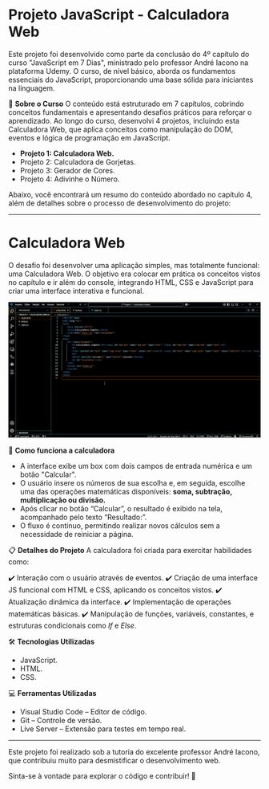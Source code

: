 # Projeto JavaScript - Calculadora Web

Este projeto foi desenvolvido como parte da conclusão do 4º capítulo do curso "JavaScript em 7 Dias", ministrado pelo professor André Iacono na plataforma Udemy. O curso, de nível básico, aborda os fundamentos essenciais do JavaScript, proporcionando uma base sólida para iniciantes na linguagem.

🎯 **Sobre o Curso**
O conteúdo está estruturado em 7 capítulos, cobrindo conceitos fundamentais e apresentando desafios práticos para reforçar o aprendizado. Ao longo do curso, desenvolvi 4 projetos, incluindo esta Calculadora Web, que aplica conceitos como manipulação do DOM, eventos e lógica de programação em JavaScript.

- **Projeto 1: Calculadora Web.**
- Projeto 2: Calculadora de Gorjetas.
- Projeto 3: Gerador de Cores.
- Projeto 4: Adivinhe o Número.

Abaixo, você encontrará um resumo do conteúdo abordado no capítulo 4, além de detalhes sobre o processo de desenvolvimento do projeto:

------------------------------------------------------------------

# Calculadora Web

O desafio foi desenvolver uma aplicação simples, mas totalmente funcional: uma Calculadora Web. O objetivo era colocar em prática os conceitos vistos no capítulo e ir além do console, integrando HTML, CSS e JavaScript para criar uma interface interativa e funcional.

<img src="Imagens\AnimaçãoCalculadoraWeb.gif">


📌 **Como funciona a calculadora**

- A interface exibe um box com dois campos de entrada numérica e um botão "Calcular".
- O usuário insere os números de sua escolha e, em seguida, escolhe uma das operações matemáticas disponíveis: **soma, subtração, multiplicação ou divisão.**
- Após clicar no botão “Calcular”, o resultado é exibido na tela, acompanhado pelo texto “Resultado:”.
- O fluxo é contínuo, permitindo realizar novos cálculos sem a necessidade de reiniciar a página.

📋 **Detalhes do Projeto**
A calculadora foi criada para exercitar habilidades como:

✔️ Interação com o usuário através de eventos.
✔️ Criação de uma interface JS funcional com HTML e CSS, aplicando os conceitos vistos.
✔️ Atualização dinâmica da interface.
✔️ Implementação de operações matemáticas básicas.
✔️ Manipulação de funções, variáveis, constantes, e estruturas condicionais como *If* e *Else*.

🛠️ **Tecnologias Utilizadas**

- JavaScript.
- HTML.
- CSS.

💻 **Ferramentas Utilizadas**

- Visual Studio Code – Editor de código.
- Git – Controle de versão.
- Live Server – Extensão para testes em tempo real.

-----

Este projeto foi realizado sob a tutoria do excelente professor André Iacono, que contribuiu muito para desmistificar o desenvolvimento web.

Sinta-se à vontade para explorar o código e contribuir! 🚀
